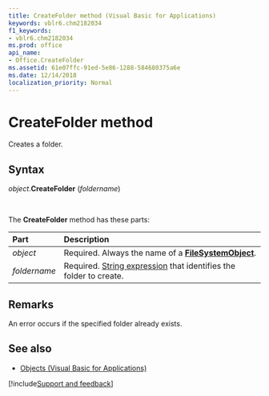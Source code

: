 ```yaml
---
title: CreateFolder method (Visual Basic for Applications)
keywords: vblr6.chm2182034
f1_keywords:
- vblr6.chm2182034
ms.prod: office
api_name:
- Office.CreateFolder
ms.assetid: 61e07ffc-91ed-5e86-1288-584680375a6e
ms.date: 12/14/2018
localization_priority: Normal
---
```



# CreateFolder method

Creates a folder.

## Syntax

_object_.**CreateFolder** (_foldername_)

<br/>

The **CreateFolder** method has these parts:

|Part|Description|
|:-----|:-----|
| _object_|Required. Always the name of a **[FileSystemObject](filesystemobject-object.md)**.|
| _foldername_|Required. [String expression](../../Glossary/vbe-glossary.md#string-expression) that identifies the folder to create.|

## Remarks

An error occurs if the specified folder already exists.

## See also

- [Objects (Visual Basic for Applications)](../objects-visual-basic-for-applications.md)

[!include[Support and feedback](~/includes/feedback-boilerplate.md)]
